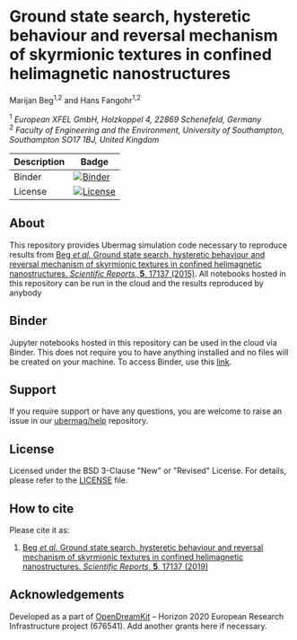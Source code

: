 # Ground state search, hysteretic behaviour and reversal mechanism of skyrmionic textures in confined helimagnetic nanostructures
Marijan Beg<sup>1,2</sup> and Hans Fangohr<sup>1,2</sup>

<sup>1</sup> *European XFEL GmbH, Holzkoppel 4, 22869 Schenefeld, Germany*  
<sup>2</sup> *Faculty of Engineering and the Environment, University of Southampton, Southampton SO17 1BJ, United Kingdom*  

| Description | Badge |
| --- | --- |
| Binder | [![Binder](https://mybinder.org/badge_logo.svg)](https://mybinder.org/v2/gh/reproducible-micromagnetics/2015-skyrmionic-states-in-confined-nanostructures/master?filepath=index.ipynb) |
| License | [![License](https://img.shields.io/badge/License-BSD%203--Clause-blue.svg)](https://opensource.org/licenses/BSD-3-Clause) |

## About

This repository provides Ubermag simulation code necessary to reproduce results from [Beg *et al.* Ground state search, hysteretic behaviour and reversal mechanism of skyrmionic textures in confined helimagnetic nanostructures. *Scientific Reports*, **5**, 17137 (2015)](https://www.nature.com/articles/srep17137). All notebooks hosted in this repository can be run in the cloud and the results reproduced by anybody

## Binder

Jupyter notebooks hosted in this repository can be used in the cloud via Binder. This does not require you to have anything installed and no files will be created on your machine. To access Binder, use this [link](https://mybinder.org/v2/gh/reproducible-micromagnetics/2015-skyrmionic-states-in-confined-nanostructures/master?filepath=index.ipynb).

## Support

If you require support or have any questions, you are welcome to raise an issue in our [ubermag/help](https://github.com/ubermag/help) repository.

## License

Licensed under the BSD 3-Clause "New" or "Revised" License. For details, please refer to the [LICENSE](LICENSE) file.

## How to cite

Please cite it as:

1. [Beg *et al.* Ground state search, hysteretic behaviour and reversal mechanism of skyrmionic textures in confined helimagnetic nanostructures. *Scientific Reports*, **5**, 17137 (2019)](https://www.nature.com/articles/srep17137)

## Acknowledgements

Developed as a part of [OpenDreamKit](http://opendreamkit.org/) – Horizon 2020 European Research Infrastructure project (676541). Add another grants here if necessary.
